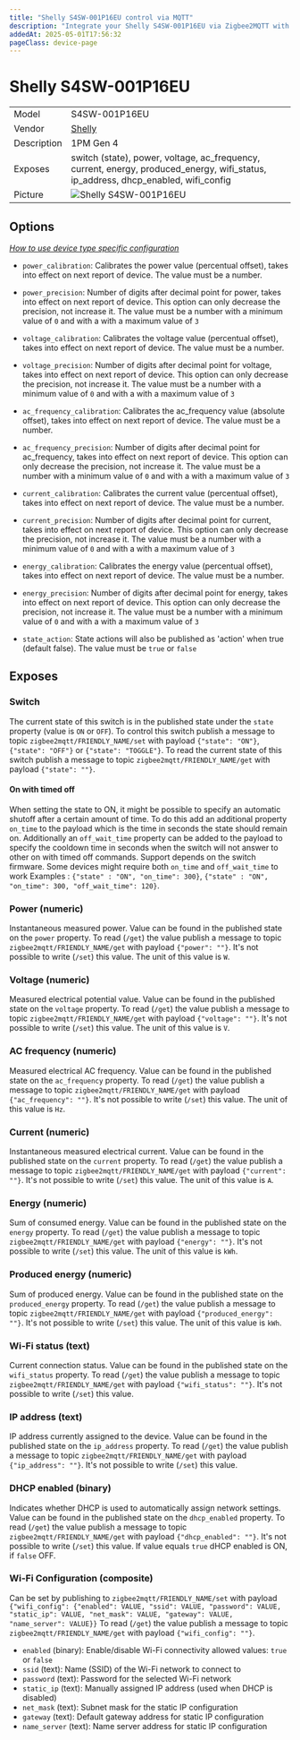 ```yaml
---
title: "Shelly S4SW-001P16EU control via MQTT"
description: "Integrate your Shelly S4SW-001P16EU via Zigbee2MQTT with whatever smart home infrastructure you are using without the vendor's bridge or gateway."
addedAt: 2025-05-01T17:56:32
pageClass: device-page
---
```


<!-- !!!! -->
<!-- ATTENTION: This file is auto-generated through docgen! -->
<!-- You can only edit the "Notes"-Section between the two comment lines "Notes BEGIN" and "Notes END". -->
<!-- Do not use h1 or h2 heading within "## Notes"-Section. -->
<!-- !!!! -->

# Shelly S4SW-001P16EU

|     |     |
|-----|-----|
| Model | S4SW-001P16EU  |
| Vendor  | [Shelly](/supported-devices/#v=Shelly)  |
| Description | 1PM Gen 4 |
| Exposes | switch (state), power, voltage, ac_frequency, current, energy, produced_energy, wifi_status, ip_address, dhcp_enabled, wifi_config |
| Picture | ![Shelly S4SW-001P16EU](https://www.zigbee2mqtt.io/images/devices/S4SW-001P16EU.png) |


<!-- Notes BEGIN: You can edit here. Add "## Notes" headline if not already present. -->


<!-- Notes END: Do not edit below this line -->



## Options
*[How to use device type specific configuration](../guide/configuration/devices-groups.md#specific-device-options)*

* `power_calibration`: Calibrates the power value (percentual offset), takes into effect on next report of device. The value must be a number.

* `power_precision`: Number of digits after decimal point for power, takes into effect on next report of device. This option can only decrease the precision, not increase it. The value must be a number with a minimum value of `0` and with a with a maximum value of `3`

* `voltage_calibration`: Calibrates the voltage value (percentual offset), takes into effect on next report of device. The value must be a number.

* `voltage_precision`: Number of digits after decimal point for voltage, takes into effect on next report of device. This option can only decrease the precision, not increase it. The value must be a number with a minimum value of `0` and with a with a maximum value of `3`

* `ac_frequency_calibration`: Calibrates the ac_frequency value (absolute offset), takes into effect on next report of device. The value must be a number.

* `ac_frequency_precision`: Number of digits after decimal point for ac_frequency, takes into effect on next report of device. This option can only decrease the precision, not increase it. The value must be a number with a minimum value of `0` and with a with a maximum value of `3`

* `current_calibration`: Calibrates the current value (percentual offset), takes into effect on next report of device. The value must be a number.

* `current_precision`: Number of digits after decimal point for current, takes into effect on next report of device. This option can only decrease the precision, not increase it. The value must be a number with a minimum value of `0` and with a with a maximum value of `3`

* `energy_calibration`: Calibrates the energy value (percentual offset), takes into effect on next report of device. The value must be a number.

* `energy_precision`: Number of digits after decimal point for energy, takes into effect on next report of device. This option can only decrease the precision, not increase it. The value must be a number with a minimum value of `0` and with a with a maximum value of `3`

* `state_action`: State actions will also be published as 'action' when true (default false). The value must be `true` or `false`


## Exposes

### Switch 
The current state of this switch is in the published state under the `state` property (value is `ON` or `OFF`).
To control this switch publish a message to topic `zigbee2mqtt/FRIENDLY_NAME/set` with payload `{"state": "ON"}`, `{"state": "OFF"}` or `{"state": "TOGGLE"}`.
To read the current state of this switch publish a message to topic `zigbee2mqtt/FRIENDLY_NAME/get` with payload `{"state": ""}`.

#### On with timed off
When setting the state to ON, it might be possible to specify an automatic shutoff after a certain amount of time. To do this add an additional property `on_time` to the payload which is the time in seconds the state should remain on.
Additionally an `off_wait_time` property can be added to the payload to specify the cooldown time in seconds when the switch will not answer to other on with timed off commands.
Support depends on the switch firmware. Some devices might require both `on_time` and `off_wait_time` to work
Examples : `{"state" : "ON", "on_time": 300}`, `{"state" : "ON", "on_time": 300, "off_wait_time": 120}`.

### Power (numeric)
Instantaneous measured power.
Value can be found in the published state on the `power` property.
To read (`/get`) the value publish a message to topic `zigbee2mqtt/FRIENDLY_NAME/get` with payload `{"power": ""}`.
It's not possible to write (`/set`) this value.
The unit of this value is `W`.

### Voltage (numeric)
Measured electrical potential value.
Value can be found in the published state on the `voltage` property.
To read (`/get`) the value publish a message to topic `zigbee2mqtt/FRIENDLY_NAME/get` with payload `{"voltage": ""}`.
It's not possible to write (`/set`) this value.
The unit of this value is `V`.

### AC frequency (numeric)
Measured electrical AC frequency.
Value can be found in the published state on the `ac_frequency` property.
To read (`/get`) the value publish a message to topic `zigbee2mqtt/FRIENDLY_NAME/get` with payload `{"ac_frequency": ""}`.
It's not possible to write (`/set`) this value.
The unit of this value is `Hz`.

### Current (numeric)
Instantaneous measured electrical current.
Value can be found in the published state on the `current` property.
To read (`/get`) the value publish a message to topic `zigbee2mqtt/FRIENDLY_NAME/get` with payload `{"current": ""}`.
It's not possible to write (`/set`) this value.
The unit of this value is `A`.

### Energy (numeric)
Sum of consumed energy.
Value can be found in the published state on the `energy` property.
To read (`/get`) the value publish a message to topic `zigbee2mqtt/FRIENDLY_NAME/get` with payload `{"energy": ""}`.
It's not possible to write (`/set`) this value.
The unit of this value is `kWh`.

### Produced energy (numeric)
Sum of produced energy.
Value can be found in the published state on the `produced_energy` property.
To read (`/get`) the value publish a message to topic `zigbee2mqtt/FRIENDLY_NAME/get` with payload `{"produced_energy": ""}`.
It's not possible to write (`/set`) this value.
The unit of this value is `kWh`.

### Wi-Fi status (text)
Current connection status.
Value can be found in the published state on the `wifi_status` property.
To read (`/get`) the value publish a message to topic `zigbee2mqtt/FRIENDLY_NAME/get` with payload `{"wifi_status": ""}`.
It's not possible to write (`/set`) this value.

### IP address (text)
IP address currently assigned to the device.
Value can be found in the published state on the `ip_address` property.
To read (`/get`) the value publish a message to topic `zigbee2mqtt/FRIENDLY_NAME/get` with payload `{"ip_address": ""}`.
It's not possible to write (`/set`) this value.

### DHCP enabled (binary)
Indicates whether DHCP is used to automatically assign network settings.
Value can be found in the published state on the `dhcp_enabled` property.
To read (`/get`) the value publish a message to topic `zigbee2mqtt/FRIENDLY_NAME/get` with payload `{"dhcp_enabled": ""}`.
It's not possible to write (`/set`) this value.
If value equals `true` dHCP enabled is ON, if `false` OFF.

### Wi-Fi Configuration (composite)
Can be set by publishing to `zigbee2mqtt/FRIENDLY_NAME/set` with payload `{"wifi_config": {"enabled": VALUE, "ssid": VALUE, "password": VALUE, "static_ip": VALUE, "net_mask": VALUE, "gateway": VALUE, "name_server": VALUE}}`
To read (`/get`) the value publish a message to topic `zigbee2mqtt/FRIENDLY_NAME/get` with payload `{"wifi_config": ""}`.
- `enabled` (binary): Enable/disable Wi-Fi connectivity allowed values: `true` or `false`
- `ssid` (text): Name (SSID) of the Wi-Fi network to connect to 
- `password` (text): Password for the selected Wi-Fi network 
- `static_ip` (text): Manually assigned IP address (used when DHCP is disabled) 
- `net_mask` (text): Subnet mask for the static IP configuration 
- `gateway` (text): Default gateway address for static IP configuration 
- `name_server` (text): Name server address for static IP configuration 

